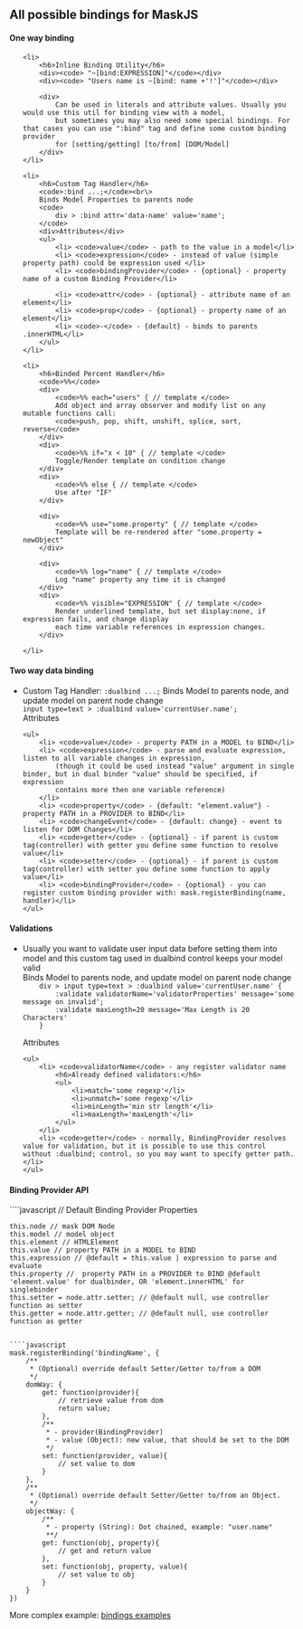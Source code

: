 All possible bindings for MaskJS
-----

<h4>One way binding</h4>

<ul>

	<li>
		<h6>Inline Binding Utility</h6>
		<div><code> "~[bind:EXPRESSION]"</code></div>
		<div><code> "Users name is ~[bind: name +'!']"</code></div>

		<div>
			Can be used in literals and attribute values. Usually you would use this util for binding view with a model,
			but sometimes you may also need some special bindings. For that cases you can use ":bind" tag and define some custom binding provider
			for [setting/getting] [to/from] [DOM/Model]
		</div>
	</li>

	<li>
		<h6>Custom Tag Handler</h6>
		<code>:bind ...;</code><br\>
		Binds Model Properties to parents node
		<code>
			div > :bind attr='data-name' value='name';
		</code>
		<div>Attributes</div>
		<ul>
			<li> <code>value</code> - path to the value in a model</li>
			<li> <code>expression</code> - instead of value (simple property path) could be expression used </li>
			<li> <code>bindingProvider</code> - {optional} - property name of a custom Binding Provider</li>

			<li> <code>attr</code> - {optional} - attribute name of an element</li>
			<li> <code>prop</code> - {optional} - property name of an element</li>
			<li> <code>-</code> - {default} - binds to parents .innerHTML</li>
		</ul>
	</li>

	<li>
		<h6>Binded Percent Handler</h6>
		<code>%%</code>
		<div>
			<code>%% each="users" { // template </code>
			Add object and array observer and modify list on any mutable functions call:
			<code>push, pop, shift, unshift, splice, sort, reverse</code>
		</div>
		<div>
			<code>%% if="x < 10" { // template </code>
			Toggle/Render template on condition change
		</div>
		<div>
			<code>%% else { // template </code>
			Use after "IF"
		</div>

		<div>
			<code>%% use="some.property" { // template </code>
			Template will be re-rendered after "some.property = newObject"
		</div>

		<div>
			<code>%% log="name" { // template </code>
			Log "name" property any time it is changed
		</div>
		<div>
			<code>%% visible="EXPRESSION" { // template </code>
			Render underlined template, but set display:none, if expression fails, and change display
			each time variable references in expression changes.
		</div>

	</li>
</ul>

<h4>Two way data binding</h4>
<ul>
	<li> Custom Tag Handler: <code>:dualbind ...;</code><br\>
	Binds Model to parents node, and update model on parent node change
<code>
input type=text > :dualbind value='currentUser.name';
</code>
	<div>Attributes</div>

	<ul>
		<li> <code>value</code> - property PATH in a MODEL to BIND</li>
		<li> <code>expression</code> - parse and evaluate expression, listen to all variable changes in expression,
			(though it could be used instead "value" argument in single binder, but in dual binder "value" should be specified, if expression
			contains more then one variable reference)
		</li>
		<li> <code>property</code> - {default: "element.value"} - property PATH in a PROVIDER to BIND</li>
		<li> <code>changeEvent</code> - {default: change} - event to listen for DOM Changes</li>
		<li> <code>getter</code> - {optional} - if parent is custom tag(controller) with getter you define some function to resolve value</li>
		<li> <code>setter</code> - {optional} - if parent is custom tag(controller) with setter you define some function to apply value</li>
		<li> <code>bindingProvider</code> - {optional} - you can register custom binding provider with: mask.registerBinding(name, handler)</li>
	</ul>
</ul>

<h4>Validations</h4>
<ul>
	<li> Usually you want to validate user input data before setting them into model and this custom tag used in dualbind control keeps your model valid</li>
	Binds Model to parents node, and update model on parent node change
	<code>
	div > input type=text > :dualbind value='currentUser.name' {
		:validate validatorName='validatorProperties' message='some message on invalid';
		:validate maxLength=20 message='Max Length is 20 Characters'
	}
	</code>
	<div>Attributes</div>

	<ul>
		<li> <code>validatorName</code> - any register validator name
			<h6>Already defined validators:</h6>
			<ul>
				<li>match='some regexp'</li>
				<li>unmatch='some regexp'</li>
				<li>minLength='min str length'</li>
				<li>maxLength='maxLength'</li>
			</ul>
		</li>
		<li> <code>getter</code> - normally, BindingProvider resolves value for validation, but it is possible to use this control without :dualbind; control, so you may want to specify getter path.</li>
	</ul>
</ul>

<h4>Binding Provider API</h4>
````javascript
// Default Binding Provider Properties

	this.node // mask DOM Node
	this.model // model object
	this.element // HTMLElement
	this.value // property PATH in a MODEL to BIND
	this.expression // @default = this.value | expression to parse and evaluate
	this.property //  property PATH in a PROVIDER to BIND @default 'element.value' for dualbinder, OR 'element.innerHTML' for singlebinder
	this.setter = node.attr.setter; // @default null, use controller function as setter
	this.getter = node.attr.getter; // @default null, use controller function as getter
````

````javascript
mask.registerBinding('bindingName', {
	/**
	 * (Optional) override default Setter/Getter to/from a DOM
	 */
	domWay: {
		get: function(provider){
			// retrieve value from dom
			return value;
		},
		/**
		 * - provider(BindingProvider)
		 * - value (Object): new value, that should be set to the DOM
		 */
		set: function(provider, value){
			// set value to dom
		}
	},
	/**
	 * (Optional) override default Setter/Getter to/from an Object.
	 */
	objectWay: {
		/**
		 * - property (String): Dot chained, example: "user.name"
		 **/
		get: function(obj, property){
			// get and return value
		},
		set: function(obj, property, value){
			// set value to obj
		}
	}
})
````



More complex example:
<a href='.dev/index.dev.html'>bindings examples</a>
